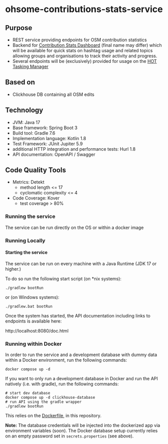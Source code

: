 # ohsome-contributions-stats-service

## Purpose

* REST service providing endpoints for OSM contribution statistics
* Backend for [Contribution Stats Dashboard](https://github.com/GIScience/ohsome-contributions-stats-frontend) (final name may differ) which will be available for quick stats on hashtag usage and related topics allowing groups and organisations to track their activity and progress.
* Several endpoints will be (exclusively) provided for usage on the [HOT Tasking Manager](https://tasks.hotosm.org/)


## Based on
* Clickhouse DB containing all OSM edits


## Technology

* JVM: Java 17
* Base framework: Spring Boot 3
* Build tool: Gradle 7.6
* Implementation language: Kotlin 1.8
* Test Framework: JUnit Jupiter 5.9
* additional HTTP integration and performance tests: Hurl 1.8
* API documentation: OpenAPI / Swagger

## Code Quality Tools

* Metrics: Detekt
    * method length <= 17
    * cyclomatic complexity <= 4
* Code Coverage: Kover
    * test coverage > 80%

### Running the service

The service can be run directly on the OS or within a docker image

### Running Locally

#### Starting the service

The service can be run on every machine with a Java Runtime (JDK 17 or higher.)

To do so run the following start script (on *nix systems):

```shell
./gradlew bootRun   
```

or (on Windows systems):

```shell
./gradlew.bat bootRun   
```

Once the system has started,
the API documentation including links to endpoints is available here:

http://localhost:8080/doc.html

### Running within Docker

In order to run the service and a development database with dummy data within a Docker environment, run the following commands:

```shell
docker compose up -d
```

If you want to only run a development database in Docker and run the API natively (i.e. with gradle), run the following commands:
```shell
# start dev database
docker compose up -d clickhouse-database
# run API using the gradle wrapper
./gradlew bootRun
```

This relies on the  [Dockerfile](./Dockerfile),  in this repository.

**Note:** The database credentials will be injected into the dockerized app via environment variables (soon). The Docker database setup currently relies on an empty password set in `secrets.properties` (see above).
















